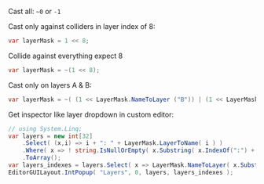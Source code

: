 Cast all: `~0` or `-1`  
 
Cast only against colliders in layer index of 8:
```cs
var layerMask = 1 << 8;
```

Collide against everything expect 8
```cs
var layerMask = ~(1 << 8);
```

Cast only on layers A & B: 
```cs
var layerMask = ~( (1 << LayerMask.NameToLayer ("B")) | (1 << LayerMask.NameToLayer ("B")))
```

Get inspector like layer dropdown in custom editor:
```cs
// using System.Linq;
var layers = new int[32]
    .Select( (x,i) => i + ": " + LayerMask.LayerToName( i ) )
    .Where( x => ! string.IsNullOrEmpty( x.Substring( x.IndexOf(":") + 2 ) ) )
    .ToArray();
var layers_indexes = layers.Select( x => LayerMask.NameToLayer( x.Substring( x.IndexOf(":") + 2 ) ) ).ToArray();
EditorGUILayout.IntPopup( "Layers", 0, layers, layers_indexes );
```
